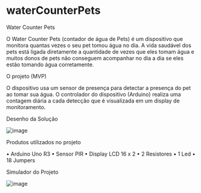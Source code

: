 # waterCounterPets

Water Counter Pets

O Water Counter Pets (contador de água de Pets) é um dispositivo que monitora quantas vezes o seu pet tomou água no dia. A vida saudável dos pets está ligada diretamente a quantidade de vezes que eles tomam água e muitos donos de pets não conseguem acompanhar no dia a dia se eles estão tomando água corretamente.

O projeto (MVP)

O dispositivo usa um sensor de presença para detectar a presença do pet ao tomar sua água. O controlador do dispositivo (Arduino) realiza uma contagem diária a cada detecção que é visualizada em um display de monitoramento.

Desenho da Solução

![image](https://github.com/pauloricha/waterCounterPets/assets/14791519/66a21f3f-167d-45f2-8176-e850eb9d7b10)

Produtos utilizados no projeto

•	Arduino Uno R3
•	Sensor PIR
•	Display LCD 16 x 2
•	2 Resistores
•	1 Led
•	18 Jumpers 

Simulador do Projeto

![image](https://github.com/pauloricha/waterCounterPets/assets/14791519/ac3ab955-bd15-4bc7-85bc-8f9cad9f2ae8)

